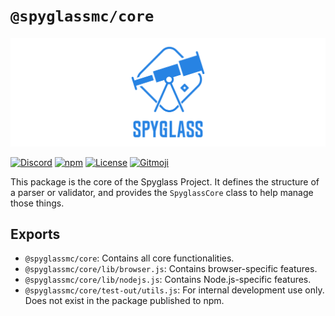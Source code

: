 # `@spyglassmc/core`

![banner](https://raw.githubusercontent.com/SpyglassMC/logo/main/banner.png)

[![Discord](https://img.shields.io/discord/666020457568403505?logo=discord&style=flat-square)](https://discord.gg/EbdseuS)
[![npm](https://img.shields.io/npm/v/@spyglassmc/core.svg?logo=npm&style=flat-square)](https://npmjs.com/package/@spyglassmc/core)
[![License](https://img.shields.io/github/license/SpyglassMC/Spyglass.svg?style=flat-square)](https://github.com/SpyglassMC/Spyglass/blob/master/LICENSE)
[![Gitmoji](https://img.shields.io/badge/gitmoji-%20😜%20😍-FFDD67.svg?style=flat-square)](https://gitmoji.carloscuesta.me/)

This package is the core of the Spyglass Project. It defines the structure of a parser or validator, and provides the `SpyglassCore` class to help manage those things.

## Exports

* `@spyglassmc/core`: Contains all core functionalities.
* `@spyglassmc/core/lib/browser.js`: Contains browser-specific features.
* `@spyglassmc/core/lib/nodejs.js`: Contains Node.js-specific features.
* `@spyglassmc/core/test-out/utils.js`: For internal development use only. Does not exist in the package published to npm.
